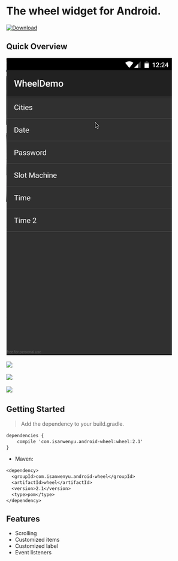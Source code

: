 # The wheel widget for Android.
[ ![Download](https://api.bintray.com/packages/isanwenyu/maven/android-wheel/images/download.svg) ](https://bintray.com/isanwenyu/maven/android-wheel/_latestVersion)

## Quick Overview
![image](gif/android-wheel-demo.gif)

<p>
<img src='http://2.bp.blogspot.com/_6ZWsj8oW5ek/TUHLiQLNzmI/AAAAAAAADPo/0SKjryIlEJg/s1600/android-wheel-cities.png' />
</p>
<p>
<img src='http://4.bp.blogspot.com/_6ZWsj8oW5ek/TUHMCvNNxcI/AAAAAAAADPs/zdO_6BsXJKc/s1600/android-wheel-time.png' /></p>

<p>
<img src='http://2.bp.blogspot.com/_6ZWsj8oW5ek/TUHMwrEYkAI/AAAAAAAADPw/9W9X-HocKts/s1600/android-wheel-slot-machine.png' /></p>

## Getting Started

 > Add the dependency to your build.gradle.
 
```
dependencies {
 	compile 'com.isanwenyu.android-wheel:wheel:2.1'
}
```
- Maven:

```
<dependency>
  <groupId>com.isanwenyu.android-wheel</groupId>
  <artifactId>wheel</artifactId>
  <version>2.1</version>
  <type>pom</type>
</dependency>
```
## Features ##
  * Scrolling
  * Customized items
  * Customized label
  * Event listeners
